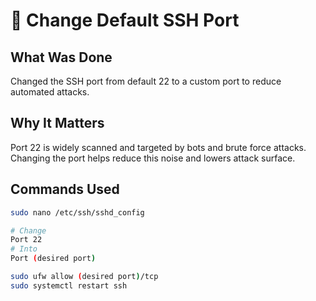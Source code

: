 # 🔧 Change Default SSH Port

## What Was Done

Changed the SSH port from default 22 to a custom port to reduce automated attacks.

## Why It Matters

Port 22 is widely scanned and targeted by bots and brute force attacks. Changing the port helps reduce this noise and lowers attack surface.

## Commands Used

```bash
sudo nano /etc/ssh/sshd_config

# Change
Port 22
# Into
Port (desired port)

sudo ufw allow (desired port)/tcp
sudo systemctl restart ssh

